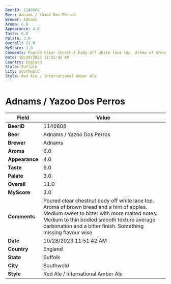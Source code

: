 ```yaml
---
BeerID: 1140808
Beer: Adnams / Yazoo Dos Perros
Brewer: Adnams
Aroma: 6.0
Appearance: 4.0
Taste: 6.0
Palate: 3.0
Overall: 11.0
MyScore: 3.0
Comments: Poured clear chestnut body off white lace top. Aroma of brown bread and a hint of apples. Medium sweet to bitter with more malted notes. Medium to thin bodied smooth texture average carbonation and a bitter finish. Something missing flavour wise
Date: 10/28/2023 11:51:42 AM
Country: England
State: Suffolk
City: Southwold
Style: Red Ale / International Amber Ale
---
```


# Adnams / Yazoo Dos Perros

| Field         | Value |
|---------------|-------|
| **BeerID** | 1140808 |
| **Beer** | Adnams / Yazoo Dos Perros |
| **Brewer** | Adnams |
| **Aroma** | 6.0 |
| **Appearance** | 4.0 |
| **Taste** | 6.0 |
| **Palate** | 3.0 |
| **Overall** | 11.0 |
| **MyScore** | 3.0 |
| **Comments** | Poured clear chestnut body off white lace top. Aroma of brown bread and a hint of apples. Medium sweet to bitter with more malted notes. Medium to thin bodied smooth texture average carbonation and a bitter finish. Something missing flavour wise  |
| **Date** | 10/28/2023 11:51:42 AM |
| **Country** | England |
| **State** | Suffolk |
| **City** | Southwold |
| **Style** | Red Ale / International Amber Ale |
